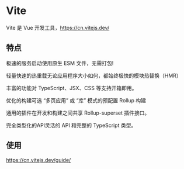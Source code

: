 # Vite

Vite 是 Vue 开发工具，https://cn.vitejs.dev/

## 特点

极速的服务启动使用原生 ESM 文件，无需打包!

轻量快速的热重载无论应用程序大小如何，都始终极快的模块热替换（HMR）

丰富的功能对 TypeScript、JSX、CSS 等支持开箱即用。

优化的构建可选 “多页应用” 或 “库” 模式的预配置 Rollup 构建

通用的插件在开发和构建之间共享 Rollup-superset 插件接口。

完全类型化的API灵活的 API 和完整的 TypeScript 类型。

## 使用

https://cn.vitejs.dev/guide/

